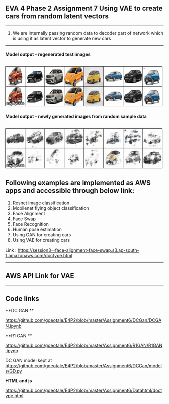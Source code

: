 
## EVA 4 Phase 2 Assignment 7 Using VAE to create cars from random latent vectors

------------------------------------------------------------------------------------------------------------
1. We are internally passing random data to decoder part of network which is using it as latent vector to generate new cars
------------------------------------------------------------------------------------------------------------

#### Model output - regenerated test images

![](https://github.com/gdeotale/E4P2/blob/master/Assignment7/ReadmeImages/reconstruction.gif)
------------------------------------------------------------------------------------------------------------

#### Model output - newly generated images from random sample data

![](https://github.com/gdeotale/E4P2/blob/master/Assignment7/ReadmeImages/new_generation.gif)
------------------------------------------------------------------------------------------------------------

## Following examples are implemented as AWS apps and accessible through below link:
1. Resnet image classification
2. Mobilenet flying object classification
3. Face Alignment
4. Face Swap
5. Face Recognition
6. Human pose estimation
7. Using GAN for creating cars
8. Using VAE for creating cars

Link : https://session3--face-alignment-face-swap.s3.ap-south-1.amazonaws.com/doctype.html

------------------------------------------------------------------------------------------------------------

## AWS API Link for VAE



-----------------------------------------------------------------------------------------------------------------------------
## Code links
**DC GAN **

https://github.com/gdeotale/E4P2/blob/master/Assignment6/DCGan/DCGAN.ipynb

**R1 GAN **

https://github.com/gdeotale/E4P2/blob/master/Assignment6/R1GAN/R1GAN.ipynb

DC GAN model kept at 
https://github.com/gdeotale/E4P2/blob/master/Assignment6/DCGan/models/GD.py

**HTML and js**

https://github.com/gdeotale/E4P2/blob/master/Assignment6/Datahtml/doctype.html
